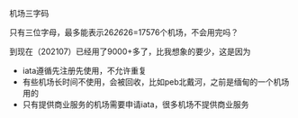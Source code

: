 机场三字码

只有三位字母，最多能表示26*26*26=17576个机场，不会用完吗？

到现在（202107）已经用了9000+多了，比我想象的要少，这是因为
- iata遵循先注册先使用，不允许重复
- 有些机场长时间不使用，会被回收，比如peb北戴河，之前是缅甸的一个机场用的
- 只有提供商业服务的机场需要申请iata，很多机场不提供商业服务
